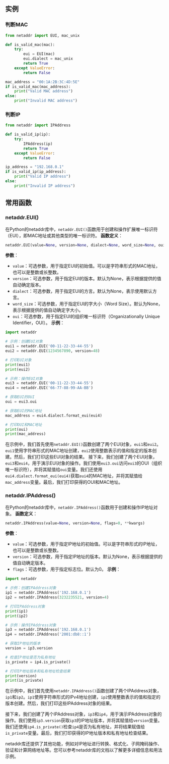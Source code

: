 
## 实例
### 判断MAC
```python
from netaddr import EUI, mac_unix

def is_valid_mac(mac):
    try:
        eui = EUI(mac)
        eui.dialect = mac_unix
        return True
    except ValueError:
        return False

mac_address = "00:1A:2B:3C:4D:5E"
if is_valid_mac(mac_address):
    print("Valid MAC address")
else:
    print("Invalid MAC address")
```
### 判断IP
```python
from netaddr import IPAddress

def is_valid_ip(ip):
    try:
        IPAddress(ip)
        return True
    except ValueError:
        return False

ip_address = "192.168.0.1"
if is_valid_ip(ip_address):
    print("Valid IP address")
else:
    print("Invalid IP address")
```


## 常用函数
### netaddr.EUI()
在Python的netaddr库中，`netaddr.EUI()`函数用于创建和操作扩展唯一标识符（EUI），即MAC地址或其他类型的唯一标识符。
**函数定义**：
```python
netaddr.EUI(value=None, version=None, dialect=None, word_size=None, oui=None, **kwargs)
```
**参数**：
- `value`：可选参数，用于指定EUI的初始值。可以是字符串形式的MAC地址，也可以是整数或长整数。
- `version`：可选参数，用于指定EUI的版本。默认为None，表示根据提供的值自动确定版本。
- `dialect`：可选参数，用于指定EUI的方言。默认为None，表示使用默认方言。
- `word_size`：可选参数，用于指定EUI的字大小（Word Size）。默认为None，表示根据提供的值自动确定字大小。
- `oui`：可选参数，用于指定EUI的组织唯一标识符（Organizationally Unique Identifier，OUI）。
**示例**：
```python
import netaddr

# 示例：创建EUI对象
eui1 = netaddr.EUI('00-11-22-33-44-55')
eui2 = netaddr.EUI(1234567890, version=48)

# 打印EUI对象
print(eui1)
print(eui2)

# 示例：操作EUI对象
eui3 = netaddr.EUI('00-11-22-33-44-55')
eui4 = netaddr.EUI('66-77-88-99-AA-BB')

# 获取EUI的OUI
oui = eui3.oui

# 获取EUI的MAC地址
mac_address = eui4.dialect.format_eui(eui4)

# 打印OUI和MAC地址
print(oui)
print(mac_address)
```
在示例中，我们首先使用`netaddr.EUI()`函数创建了两个EUI对象，`eui1`和`eui2`。`eui1`使用字符串形式的MAC地址创建，`eui2`使用整数表示的值和指定的版本创建。然后，我们打印这些EUI对象的结果。
接下来，我们创建了两个EUI对象，`eui3`和`eui4`，用于演示EUI对象的操作。我们使用`eui3.oui`访问`eui3`的OUI（组织唯一标识符），并将其赋值给`oui`变量。我们还使用`eui4.dialect.format_eui(eui4)`获取`eui4`的MAC地址，并将其赋值给`mac_address`变量。最后，我们打印获得的OUI和MAC地址。


### netaddr.IPAddress()
在Python的netaddr库中，`netaddr.IPAddress()`函数用于创建和操作IP地址对象。
**函数定义**：
```python
netaddr.IPAddress(value=None, version=None, flags=0, **kwargs)
```
**参数**：
- `value`：可选参数，用于指定IP地址的初始值。可以是字符串形式的IP地址，也可以是整数或长整数。
- `version`：可选参数，用于指定IP地址的版本。默认为None，表示根据提供的值自动确定版本。
- `flags`：可选参数，用于指定标志位。默认为0。
**示例**：
```python
import netaddr

# 示例：创建IPAddress对象
ip1 = netaddr.IPAddress('192.168.0.1')
ip2 = netaddr.IPAddress(3232235521, version=4)

# 打印IPAddress对象
print(ip1)
print(ip2)

# 示例：操作IPAddress对象
ip3 = netaddr.IPAddress('192.168.0.1')
ip4 = netaddr.IPAddress('2001:db8::1')

# 获取IP地址的版本
version = ip3.version

# 检查IP地址是否为私有地址
is_private = ip4.is_private()

# 打印IP地址版本和私有地址检查结果
print(version)
print(is_private)
```

在示例中，我们首先使用`netaddr.IPAddress()`函数创建了两个IPAddress对象，`ip1`和`ip2`。`ip1`使用字符串形式的IPv4地址创建，`ip2`使用整数表示的值和指定的版本创建。然后，我们打印这些IPAddress对象的结果。

接下来，我们创建了两个IPAddress对象，`ip3`和`ip4`，用于演示IPAddress对象的操作。我们使用`ip3.version`获取`ip3`的IP地址版本，并将其赋值给`version`变量。我们还使用`ip4.is_private()`检查`ip4`是否为私有地址，并将结果赋值给`is_private`变量。最后，我们打印获得的IP地址版本和私有地址检查结果。

netaddr库还提供了其他功能，例如对IP地址进行转换、格式化、子网掩码操作、验证和计算网络地址等。您可以参考netaddr库的文档以了解更多详细信息和用法示例。
